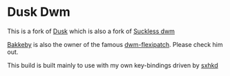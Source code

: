 # Dusk Dwm

This is a fork of [Dusk](https://github.com/bakkeby/dusk/) which is also a fork of [Suckless dwm](https://dwm.suckless.org/)

[Bakkeby](https://github.com/bakkeby) is also the owner of the famous [dwm-flexipatch](https://github.com/bakkeby/dwm-flexipatch). Please check him out.

This build is built mainly to use with my own key-bindings driven by [sxhkd](https://github.com/baskerville/sxhkd)
